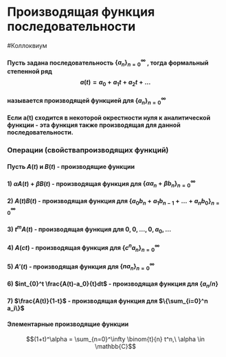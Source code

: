 # Производящая функция последовательности
#Коллоквиум 
#### Пусть задана последовательность $\{a_n\}_{n=0}^\infty$ , тогда формальный степенной ряд $$a(t) = a_0 + a_1t + a_2t + \ldots$$
#### называется производящей функцией для $\{a_n\}_{n=0}^\infty$ 
#### Если a(t) сходится в некоторой окрестности нуля к аналитической функции - эта функция также производящая для данной последовательности.
### Операции (свойствапроизводящих функций)
#### Пусть $A(t)$ и $B(t)$ - производящие функции 
#### 1) $\alpha A(t) + \beta B(t)$ - производящая функция для $\{\alpha a_n + \beta b_n\}_{n=0}^\infty$
#### 2) $A(t)B(t)$ - производящая функция для $\{a_0b_n + a_1b_{n-1}+ \ldots + a_nb_0\}_{n=0}^\infty$
#### 3) $t^mA(t)$ - производящая функция для  $0, 0, \ldots ,0 ,a_0, \ldots$
#### 4) $A(ct)$ - производящая функция для  $\{c^na_n\}_{n=0}^\infty$
#### 5) $A'(t)$ - производящая функция для $\{na_n\}_{n=0}^\infty$
#### 6) $int_{0}^t \frac{A(t)-a_0}{t}dt$ - производящая функция для $\{a_n/n\}$
#### 7) $\frac{A(t)}{1-t}$ - производящая функция для $\{\sum_{i=0}^n a_i\}$

#### Элементарные производящие функции
$$(1+t)^\alpha = \sum_{n=0}^\infty \binom{t}{n} t^n,\ \alpha \in \mathbb{C}$$
